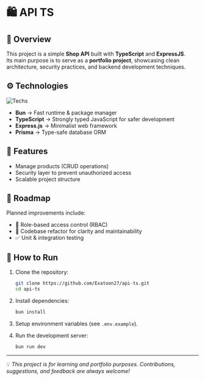 # 🛍️ API TS

## 📌 Overview

This project is a simple **Shop API** built with **TypeScript** and **ExpressJS**.  
Its main purpose is to serve as a **portfolio project**, showcasing clean architecture, security practices, and backend development techniques.

## ⚙️ Technologies

![Techs](https://skillicons.dev/icons?i=bun,typescript,express,prisma&theme=dark&perline=20)

- **Bun** → Fast runtime & package manager  
- **TypeScript** → Strongly typed JavaScript for safer development  
- **Express.js** → Minimalist web framework  
- **Prisma** → Type-safe database ORM  

## 🚀 Features

- Manage products (CRUD operations)  
- Security layer to prevent unauthorized access  
- Scalable project structure  

## 📅 Roadmap

Planned improvements include:

- 🔑 Role-based access control (RBAC)  
- 🧹 Codebase refactor for clarity and maintainability  
- ✅ Unit & integration testing  

## 📖 How to Run

1. Clone the repository:

    ```bash
    git clone https://github.com/Exatoon27/api-ts.git
    cd api-ts
    ````

2. Install dependencies:

   ```bash
   bun install
   ```

3. Setup environment variables (see `.env.example`).

4. Run the development server:

   ```bash
   bun run dev
   ```

---

💡 *This project is for learning and portfolio purposes. Contributions, suggestions, and feedback are always welcome!*

```
